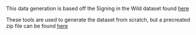 This data generation is based off the Signing in the Wild dataset found [here](https://github.com/mark-borg/Signing-in-the-Wild-dataset)

These tools are used to generate the dataset from scratch, but a precreated zip file can be found [here](https://utoronto-my.sharepoint.com/:u:/g/personal/daniel_rossos_mail_utoronto_ca/EUcwtuHB0hlGgPsvnvzvL3EBZLJ31XBF82VST9DmmzQUzA?e=qq4DJ6)
